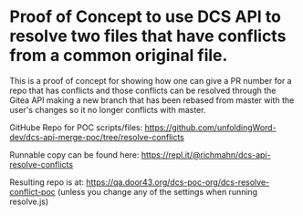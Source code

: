# Proof of Concept to use DCS API to resolve two files that have conflicts from a common original file.

This is a proof of concept for showing how one can give a PR number for a repo that has conflicts and those conflicts can be resolved through the Gitea API making a new branch that has been rebased from master with the user's changes so it no longer conflicts with master.

GitHube Repo for POC scripts/files: https://github.com/unfoldingWord-dev/dcs-api-merge-poc/tree/resolve-conflicts

Runnable copy can be found here: https://repl.it/@richmahn/dcs-api-resolve-conflicts

Resulting repo is at: https://qa.door43.org/dcs-poc-org/dcs-resolve-conflict-poc (unless you change any of the settings when running resolve.js)
